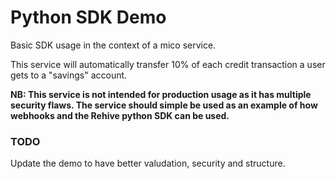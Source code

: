 # Python SDK Demo

Basic SDK usage in the context of a mico service.

This service will automatically transfer 10% of each credit transaction a user gets to a "savings" account.

**NB: This service is not intended for production usage as it has multiple security flaws. The service should simple be used as an example of how webhooks and the Rehive python SDK can be used.**

### TODO

Update the demo to have better valudation, security and structure.
